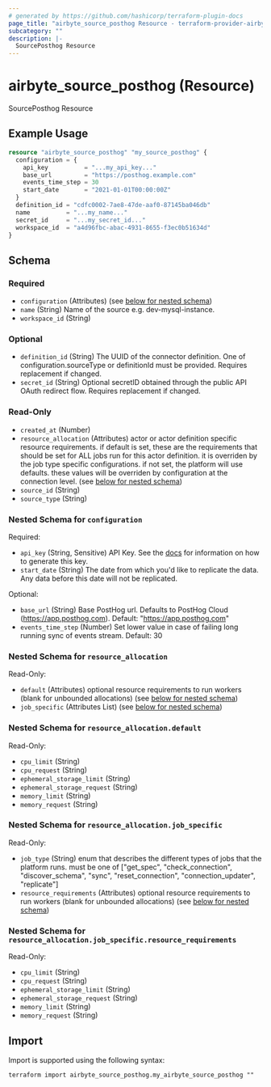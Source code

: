 ```yaml
---
# generated by https://github.com/hashicorp/terraform-plugin-docs
page_title: "airbyte_source_posthog Resource - terraform-provider-airbyte"
subcategory: ""
description: |-
  SourcePosthog Resource
---
```


# airbyte_source_posthog (Resource)

SourcePosthog Resource

## Example Usage

```terraform
resource "airbyte_source_posthog" "my_source_posthog" {
  configuration = {
    api_key          = "...my_api_key..."
    base_url         = "https://posthog.example.com"
    events_time_step = 30
    start_date       = "2021-01-01T00:00:00Z"
  }
  definition_id = "cdfc0002-7ae8-47de-aaf0-87145ba046db"
  name          = "...my_name..."
  secret_id     = "...my_secret_id..."
  workspace_id  = "a4d96fbc-abac-4931-8655-f3ec0b51634d"
}
```

<!-- schema generated by tfplugindocs -->
## Schema

### Required

- `configuration` (Attributes) (see [below for nested schema](#nestedatt--configuration))
- `name` (String) Name of the source e.g. dev-mysql-instance.
- `workspace_id` (String)

### Optional

- `definition_id` (String) The UUID of the connector definition. One of configuration.sourceType or definitionId must be provided. Requires replacement if changed.
- `secret_id` (String) Optional secretID obtained through the public API OAuth redirect flow. Requires replacement if changed.

### Read-Only

- `created_at` (Number)
- `resource_allocation` (Attributes) actor or actor definition specific resource requirements. if default is set, these are the requirements that should be set for ALL jobs run for this actor definition. it is overriden by the job type specific configurations. if not set, the platform will use defaults. these values will be overriden by configuration at the connection level. (see [below for nested schema](#nestedatt--resource_allocation))
- `source_id` (String)
- `source_type` (String)

<a id="nestedatt--configuration"></a>
### Nested Schema for `configuration`

Required:

- `api_key` (String, Sensitive) API Key. See the <a href="https://docs.airbyte.com/integrations/sources/posthog">docs</a> for information on how to generate this key.
- `start_date` (String) The date from which you'd like to replicate the data. Any data before this date will not be replicated.

Optional:

- `base_url` (String) Base PostHog url. Defaults to PostHog Cloud (https://app.posthog.com). Default: "https://app.posthog.com"
- `events_time_step` (Number) Set lower value in case of failing long running sync of events stream. Default: 30


<a id="nestedatt--resource_allocation"></a>
### Nested Schema for `resource_allocation`

Read-Only:

- `default` (Attributes) optional resource requirements to run workers (blank for unbounded allocations) (see [below for nested schema](#nestedatt--resource_allocation--default))
- `job_specific` (Attributes List) (see [below for nested schema](#nestedatt--resource_allocation--job_specific))

<a id="nestedatt--resource_allocation--default"></a>
### Nested Schema for `resource_allocation.default`

Read-Only:

- `cpu_limit` (String)
- `cpu_request` (String)
- `ephemeral_storage_limit` (String)
- `ephemeral_storage_request` (String)
- `memory_limit` (String)
- `memory_request` (String)


<a id="nestedatt--resource_allocation--job_specific"></a>
### Nested Schema for `resource_allocation.job_specific`

Read-Only:

- `job_type` (String) enum that describes the different types of jobs that the platform runs. must be one of ["get_spec", "check_connection", "discover_schema", "sync", "reset_connection", "connection_updater", "replicate"]
- `resource_requirements` (Attributes) optional resource requirements to run workers (blank for unbounded allocations) (see [below for nested schema](#nestedatt--resource_allocation--job_specific--resource_requirements))

<a id="nestedatt--resource_allocation--job_specific--resource_requirements"></a>
### Nested Schema for `resource_allocation.job_specific.resource_requirements`

Read-Only:

- `cpu_limit` (String)
- `cpu_request` (String)
- `ephemeral_storage_limit` (String)
- `ephemeral_storage_request` (String)
- `memory_limit` (String)
- `memory_request` (String)

## Import

Import is supported using the following syntax:

```shell
terraform import airbyte_source_posthog.my_airbyte_source_posthog ""
```
